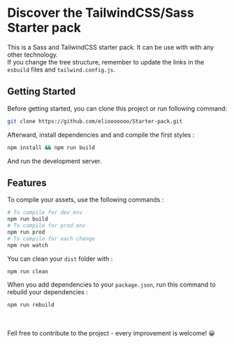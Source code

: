 # Discover the TailwindCSS/Sass Starter pack

This is a Sass and TailwindCSS starter pack. It can be use with with any other technology.   
If you change the tree structure, remember to update the links in the `esbuild` files and `tailwind.config.js`.

## Getting Started

Before getting started, you can clone this project or run following command:  
```bash
git clone https://github.com/eliooooooo/Starter-pack.git
```
Afterward, install dependencies and and compile the first styles :
```bash
npm install && npm run build
```
And run the development server.

## Features

To compile your assets, use the following commands :
```bash
# To compile for dev env
npm run build
# To compile for prod env
npm run prod
# To compile for each change 
npm run watch
```
You can clean your `dist` folder with :
```bash
npm run clean
```
When you add dependencies to your `package.json`, run this command to rebuild your dependencies :
```bash
npm run rebuild
```
<br />
<br />
Fell free to contribute to the project - every improvement is welcome! 😀
